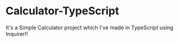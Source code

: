 # Calculator-TypeScript
It's a Simple Calculator project which I've made in TypeScript using Inquirer!!
